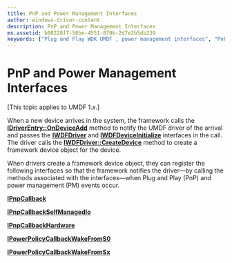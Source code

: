 ```yaml
---
title: PnP and Power Management Interfaces
author: windows-driver-content
description: PnP and Power Management Interfaces
ms.assetid: b80228f7-50be-4551-870b-2d7e2b5db239
keywords: ["Plug and Play WDK UMDF , power management interfaces", "PnP WDK UMDF , power management interfaces", "power management WDK UMDF , interfaces"]
---
```


# PnP and Power Management Interfaces


\[This topic applies to UMDF 1.*x*.\]

When a new device arrives in the system, the framework calls the [**IDriverEntry::OnDeviceAdd**](https://msdn.microsoft.com/library/windows/hardware/ff554896) method to notify the UMDF driver of the arrival and passes the [**IWDFDriver**](https://msdn.microsoft.com/library/windows/hardware/ff558893) and [**IWDFDeviceInitialize**](https://msdn.microsoft.com/library/windows/hardware/ff556965) interfaces in the call. The driver calls the [**IWDFDriver::CreateDevice**](https://msdn.microsoft.com/library/windows/hardware/ff558899) method to create a framework device object for the device.

When drivers create a framework device object, they can register the following interfaces so that the framework notifies the driver—by calling the methods associated with the interfaces—when Plug and Play (PnP) and power management (PM) events occur.

[**IPnpCallback**](https://msdn.microsoft.com/library/windows/hardware/ff556762)

[**IPnpCallbackSelfManagedIo**](https://msdn.microsoft.com/library/windows/hardware/ff556776)

[**IPnpCallbackHardware**](https://msdn.microsoft.com/library/windows/hardware/ff556764)

[**IPowerPolicyCallbackWakeFromS0**](https://msdn.microsoft.com/library/windows/hardware/ff556815)

[**IPowerPolicyCallbackWakeFromSx**](https://msdn.microsoft.com/library/windows/hardware/ff556825)

 

 





